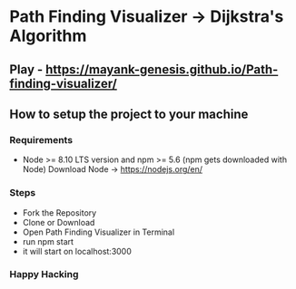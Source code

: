 # Path Finding Visualizer  -> Dijkstra's Algorithm

## Play - https://mayank-genesis.github.io/Path-finding-visualizer/

## How to setup the project to your machine

### Requirements
* Node >= 8.10 LTS version and npm >= 5.6 (npm gets downloaded with Node) Download Node -> https://nodejs.org/en/

### Steps
* Fork the Repository
* Clone or Download 
* Open Path Finding Visualizer in Terminal
* run npm start
* it will start on localhost:3000

### Happy Hacking
